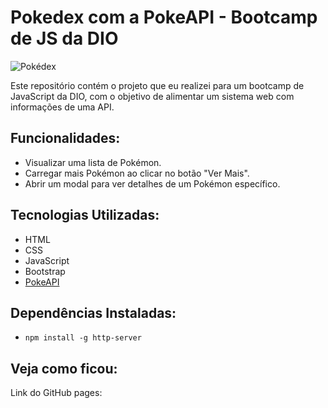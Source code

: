 # Pokedex com a PokeAPI - Bootcamp de JS da DIO

![Pokédex](https://cdn2.tfx.company/images/clickwallpapers-pokemon-4k-img2.jpg)

Este repositório contém o projeto que eu realizei para um bootcamp de JavaScript da DIO, com o objetivo de alimentar um sistema web com informações de uma API. 

## Funcionalidades:
- Visualizar uma lista de Pokémon.
- Carregar mais Pokémon ao clicar no botão "Ver Mais".
- Abrir um modal para ver detalhes de um Pokémon específico.

## Tecnologias Utilizadas:
- HTML
- CSS
- JavaScript
- Bootstrap
- [PokeAPI](https://pokeapi.co/)

## Dependências Instaladas:
- <code>npm install -g http-server</code>


## Veja como ficou:
Link do GitHub pages: